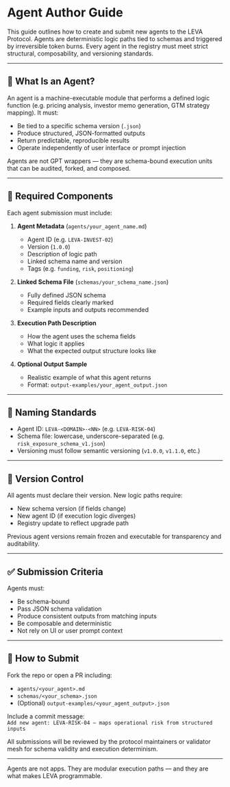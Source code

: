 # Agent Author Guide

This guide outlines how to create and submit new agents to the LEVA Protocol. Agents are deterministic logic paths tied to schemas and triggered by irreversible token burns. Every agent in the registry must meet strict structural, composability, and versioning standards.

---

## 🧠 What Is an Agent?

An agent is a machine-executable module that performs a defined logic function (e.g. pricing analysis, investor memo generation, GTM strategy mapping). It must:

- Be tied to a specific schema version (`.json`)
- Produce structured, JSON-formatted outputs
- Return predictable, reproducible results
- Operate independently of user interface or prompt injection

Agents are not GPT wrappers — they are schema-bound execution units that can be audited, forked, and composed.

---

## 🧩 Required Components

Each agent submission must include:

1. **Agent Metadata** (`agents/your_agent_name.md`)
   - Agent ID (e.g. `LEVA-INVEST-02`)
   - Version (`1.0.0`)
   - Description of logic path
   - Linked schema name and version
   - Tags (e.g. `funding`, `risk`, `positioning`)

2. **Linked Schema File** (`schemas/your_schema_name.json`)
   - Fully defined JSON schema  
   - Required fields clearly marked  
   - Example inputs and outputs recommended

3. **Execution Path Description**
   - How the agent uses the schema fields
   - What logic it applies
   - What the expected output structure looks like

4. **Optional Output Sample**
   - Realistic example of what this agent returns
   - Format: `output-examples/your_agent_output.json`

---

## 🧾 Naming Standards

- Agent ID: `LEVA-<DOMAIN>-<NN>` (e.g. `LEVA-RISK-04`)
- Schema file: lowercase, underscore-separated (e.g. `risk_exposure_schema_v1.json`)
- Versioning must follow semantic versioning (`v1.0.0`, `v1.1.0`, etc.)

---

## 🔁 Version Control

All agents must declare their version. New logic paths require:

- New schema version (if fields change)
- New agent ID (if execution logic diverges)
- Registry update to reflect upgrade path

Previous agent versions remain frozen and executable for transparency and auditability.

---

## ✅ Submission Criteria

Agents must:

- Be schema-bound  
- Pass JSON schema validation  
- Produce consistent outputs from matching inputs  
- Be composable and deterministic  
- Not rely on UI or user prompt context

---

## 🚀 How to Submit

Fork the repo or open a PR including:

- `agents/<your_agent>.md`  
- `schemas/<your_schema>.json`  
- (Optional) `output-examples/<your_agent_output>.json`  

Include a commit message:  
`Add new agent: LEVA-RISK-04 — maps operational risk from structured inputs`

All submissions will be reviewed by the protocol maintainers or validator mesh for schema validity and execution determinism.

---

Agents are not apps. They are modular execution paths — and they are what makes LEVA programmable.
